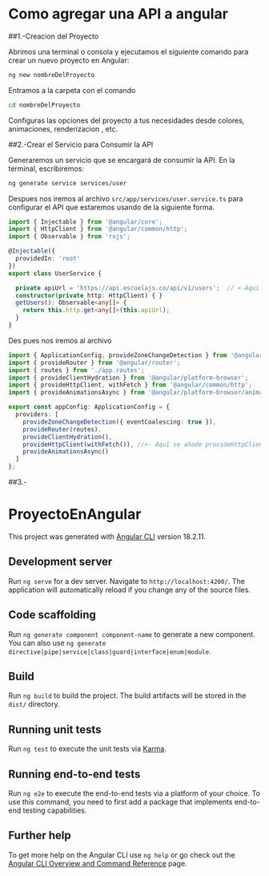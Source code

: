 
# Como agregar una API a angular

##1.-Creacion del Proyecto

Abrimos una terminal o consola y ejecutamos el siguiente comando para crear un nuevo
proyecto en Angular:
```bash
ng new nombreDelProyecto
```
Entramos a la carpeta con el comando

```bash
cd nombreDelProyecto
```

Configuras las opciones del proyecto a tus necesidades desde colores, animaciones, renderizacion , etc.

##2.-Crear el Servicio para Consumir la API

Generaremos un servicio que se encargará de consumir la API. En la
terminal, escribiremos:

```bash
ng generate service services/user
```
Despues nos iremos al archivo `src/app/services/user.service.ts` para configurar el API que estaremos usando de la siguiente forma.

```typescript
import { Injectable } from '@angular/core';
import { HttpClient } from '@angular/common/http';
import { Observable } from 'rxjs';

@Injectable({
  providedIn: 'root'
})
export class UserService {

  private apiUrl = 'https://api.escuelajs.co/api/v1/users';  // <-Aqui va la url de tu API
  constructor(private http: HttpClient) { }
  getUsers(): Observable<any[]> {
    return this.http.get<any[]>(this.apiUrl);
  }
}
```
Des pues nos iremos al archivo

```typescript
import { ApplicationConfig, provideZoneChangeDetection } from '@angular/core';
import { provideRouter } from '@angular/router';
import { routes } from './app.routes';
import { provideClientHydration } from '@angular/platform-browser';
import { provideHttpClient, withFetch } from '@angular/common/http';
import { provideAnimationsAsync } from '@angular/platform-browser/animations/async';

export const appConfig: ApplicationConfig = {
  providers: [
    provideZoneChangeDetection({ eventCoalescing: true }),
    provideRouter(routes),
    provideClientHydration(),
    provideHttpClient(withFetch()), //<- Aquí se añade provideHttpClient con withFetch()
    provideAnimationsAsync()
  ]
};
```
##3.-









# ProyectoEnAngular

This project was generated with [Angular CLI](https://github.com/angular/angular-cli) version 18.2.11.

## Development server

Run `ng serve` for a dev server. Navigate to `http://localhost:4200/`. The application will automatically reload if you change any of the source files.

## Code scaffolding

Run `ng generate component component-name` to generate a new component. You can also use `ng generate directive|pipe|service|class|guard|interface|enum|module`.

## Build

Run `ng build` to build the project. The build artifacts will be stored in the `dist/` directory.

## Running unit tests

Run `ng test` to execute the unit tests via [Karma](https://karma-runner.github.io).

## Running end-to-end tests

Run `ng e2e` to execute the end-to-end tests via a platform of your choice. To use this command, you need to first add a package that implements end-to-end testing capabilities.

## Further help

To get more help on the Angular CLI use `ng help` or go check out the [Angular CLI Overview and Command Reference](https://angular.dev/tools/cli) page.
